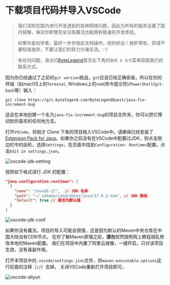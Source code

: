 # 下载项目代码并导入VSCode

> 我们深知在国内进行开发遇到的各种网络问题，因此为所有的服务设置了国内镜像，保证你即使完全没有魔法也能拥有极速的开发体验。
>
> 如果你是初学者，最好一步步按此文档操作，祝你好运！挫折常有，但请不要轻易放弃，不要让我们的努力付诸东流。:-)
>
> 有任何问题，请访问[ByteLegend](https://bytelegend.com)首页右下角的`联系 & 关于`菜单获取我们的联系方式。

因为你已经通过了之前的`git version`挑战，`git`应该已经正确安装，所以在你的终端（如macOS上的`Terminal`, Windows上的`cmd`(命令提示符)/`PowerShell`/`git-bash`等）输入：

`git clone https://git.bytelegend.com/ByteLegendQuest/java-fix-increment-bug`

这会在本地创建一个名为`java-fix-increment-bug`的项目文件夹，你可以把它移动到你喜欢的任何地方去。

打开`VSCode`，将刚才 Clone 下来的项目拖入VSCode中。请确保已经安装了
[Extension Pack for Java](https://marketplace.visualstudio.com/items?itemName=vscjava.vscode-java-pack)。如果你之前没有在VSCode中配置过JDK，则点击侧边栏中的齿轮，选择`Settings`，在页面中找到`Configuration: Runtimes`配置，点击`Edit in settings.json`。

![vscode-jdk-setting](../vscode-jdk-setting.png)

按照如下格式进行 JDK 的配置：

```json
"java.configuration.runtimes": [
  {
    "name": "JavaSE-17",  // JDK 名称
    "path": "~/.sdkman/candidates/java/17.0.2-tem", // JDK 路径
    "default": true // 是否为默认值
  }
]
```

![vscode-jdk-conf](../vscode-jdk-conf.png)

如果你没有魔法，项目的导入可能会很慢，这是因为默认的Maven中央仓库在中国大陆没有CDN节点。
在你了解Maven原理之前，**请勿**贸然按照网上教程胡乱修改本地的Maven配置。
我们在项目中内置了阿里云镜像，一键开启，只对该项目生效，没有毒副作用。

打开本项目中的`.vscode/settings.json`文件，将`maven.executable.options`这行前面的注释（`//`）去掉，
关闭VSCode重新打开项目即可。

![vscode-aliyun](./vscode-aliyun.png)
